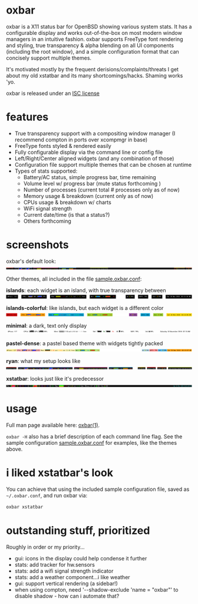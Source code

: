 # oxbar

oxbar is a X11 status bar for OpenBSD showing various system stats.
It has a configurable display and works out-of-the-box on most modern window
managers in an intuitive fashion.
oxbar supports FreeType font rendering and styling, true transparency & alpha
blending on all UI components (including the root window), and a simple
configuration format that can concisely support multiple themes.

It's motivated mostly by the frequent derisions/complaints/threats I get about
my old xstatbar and its many shortcomings/hacks. Shaming works 'yo.

oxbar is released under an
[ISC license](https://github.com/ryanflannery/oxbar/blob/master/LICENSE)

# features

   * True transparency support with a compositing window manager
     (I recommend compton in ports over xcompmgr in base)
   * FreeType fonts styled & rendered easily
   * Fully configurable display via the command line or config file
   * Left/Right/Center aligned widgets (and any combination of those)
   * Configuration file support multiple themes that can be chosen at runtime
   * Types of stats supported:
      * Battery/AC status, simple progress bar, time remaining
      * Volume level w/ progress bar (mute status forthcoming )
      * Number of processes (current total # processes only as of now)
      * Memory usage & breakdown (current only as of now)
      * CPUs usage & breakdown w/ charts
      * WiFi signal strength
      * Current date/time (is that a status?)
      * Others forthcoming

# screenshots

oxbar's default look:
![default](images/default.png?raw=true)

Other themes, all included in the file
[sample.oxbar.conf](sample.oxbar.conf):

**islands**: each widget is an island, with true transparency between
![islands](images/theme-islands.png?raw=true)

**islands-colorful**: like islands, but each widget is a different color
![islands-colorful](images/theme-islands-colorful.png?raw=true)

**minimal**: a dark, text only display
![minimal](images/theme-minimal.png?raw=true)

**pastel-dense**: a pastel based theme with widgets tightly packed
![pastel-dense](images/theme-pastel-dense.png?raw=true)

**ryan**: what my setup looks like
![ryan](images/theme-ryan.png?raw=true)

**xstatbar**: looks just like it's predecessor
![xstatbar](images/theme-xstatbar.png?raw=true)

# usage

Full man page available here:
[oxbar(1)](http://htmlpreview.github.io/?https://raw.githubusercontent.com/ryanflannery/oxbar/master/man/oxbar.html).

`oxbar -H` also has a brief description of each command line flag.
See the sample configuration [sample.oxbar.conf](sample.oxbar.conf) for
examples, like the themes above.

# i liked xstatbar's look

You can achieve that using the included sample configuration file, saved as
`~/.oxbar.conf`, and run oxbar via:
```bash
oxbar xstatbar
```
# outstanding stuff, prioritized

Roughly in order or my priority...

   * gui: icons in the display could help condense it further
   * stats: add tracker for hw.sensors
   * stats: add a wifi signal strength indicator
   * stats: add a weather component...i like weather
   * gui: support vertical rendering (a sidebar!)
   * when using compton, need '--shadow-exclude 'name = "oxbar"' to disable
     shadow - how can i automate that?
